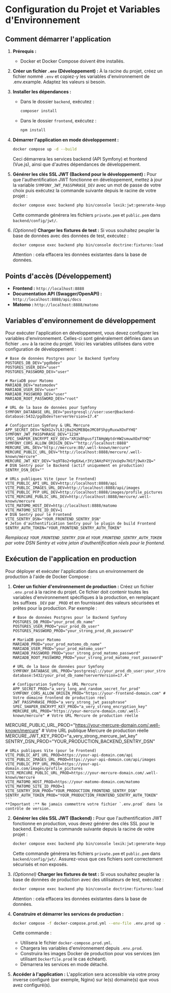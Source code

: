 # Configuration du Projet et Variables d'Environnement


## Comment démarrer l'application

1.  **Prérequis :**
    -   Docker et Docker Compose doivent être installés.


2.  **Créer un fichier `.env` (Développement) :**
    À la racine du projet, créez un fichier nommé `.env` et copiez-y les variables d'environnement de .env.example. Adaptez les valeurs si besoin.

3.  **Installer les dépendances :**
    - Dans le dossier `backend`, exécutez :
      ```sh
      composer install
      ```
    - Dans le dossier `frontend`, exécutez :
      ```sh
      npm install
      ```

4.  **Démarrer l'application en mode développement :**
    ```sh
    docker compose up -d --build
    ```
    Ceci démarrera les services backend (API Symfony) et frontend (Vue.js), ainsi que d'autres dépendances de développement.


5.  **Générer les clés SSL JWT (Backend pour le développement) :**
    Pour que l'authentification JWT fonctionne en développement, mettez à jour la variable `SYMFONY_JWT_PASSPHRASE_DEV` avec un mot de passe de votre choix puis exécutez la commande suivante depuis le racine de votre projet :
    ```bash
    docker compose exec backend php bin/console lexik:jwt:generate-keypair --overwrite
    ```
    Cette commande générera les fichiers `private.pem` et `public.pem` dans `backend/config/jwt/`.

6.  *(Optionnel)* **Charger les fixtures de test :**
    Si vous souhaitez peupler la base de données avec des données de test, exécutez :
    ```bash
    docker compose exec backend php bin/console doctrine:fixtures:load --no-interaction
    ```
    Attention : cela effacera les données existantes dans la base de données.

## Points d'accès (Développement)

-   **Frontend :** `http://localhost:8888`
-   **Documentation API (Swagger/OpenAPI) :** `http://localhost:8888/api/docs`
-   **Matomo :** `http://localhost:8888/matomo`

## Variables d'environnement de développement

Pour exécuter l'application en développement, vous devez configurer les variables d'environnement. Celles-ci sont généralement définies dans un fichier `.env` à la racine du projet. Voici les variables utilisées dans votre configuration de développement :

```
# Base de données Postgres pour le Backend Symfony
POSTGRES_DB_DEV="pgdbdev"
POSTGRES_USER_DEV="user"
POSTGRES_PASSWORD_DEV="user"

# MariaDB pour Matomo
MARIADB_DEV="matomodev"
MARIADB_USER_DEV="user"
MARIADB_PASSWORD_DEV="user"
MARIADB_ROOT_PASSWORD_DEV="root"

# URL de la base de données pour Symfony
SYMFONY_DATABASE_URL_DEV="postgresql://user:user@backend-database:5432/pgdbdev?serverVersion=17.4"

# Configuration Symfony & URL Mercure
APP_SECRET_DEV="NdXG2v7L8Jj0a2H2MEBQeJMC0FShpyRuxwXOxFYHQ"
SYMFONY_JWT_PASSPHRASE_DEV="123A"
SPEC_SHAPER_ENCRYPT_KEY_DEV="XR1kBhpusf1TAHgWptdrHW2smuwXOxFYHQ"
SYMFONY_CORS_ALLOW_ORIGIN_DEV="^http://localhost:8888"
MERCURE_URL_DEV="http://mercure:80/.well-known/mercure"
MERCURE_PUBLIC_URL_DEV="http://localhost:8888/mercure/.well-known/mercure"
MERCURE_JWT_KEY_DEV="kq9T8o2+9g6XwLr3Yz3AHzP4YjVxUq9v7H1fj9wXrZQ="
# DSN Sentry pour le Backend (actif uniquement en production)
SENTRY_DSN_DEV=""

# URLs publiques Vite (pour le Frontend)
VITE_PUBLIC_API_URL_DEV=http://localhost:8888/api
VITE_PUBLIC_IMAGES_URL_DEV=http://localhost:8888/api/images
VITE_PUBLIC_PFP_URL_DEV=http://localhost:8888/images/profile_pictures
VITE_MERCURE_PUBLIC_URL_DEV=http://localhost:8888/mercure/.well-known/mercure
VITE_MATOMO_HOST_DEV=http://localhost:8888/matomo
VITE_MATOMO_SITE_ID_DEV=1
# DSN Sentry pour le Frontend
VITE_SENTRY_DSN="YOUR_FRONTEND_SENTRY_DSN"
# Jeton d'authentification Sentry pour le plugin de build Frontend
SENTRY_AUTH_TOKEN="YOUR_FRONTEND_SENTRY_AUTH_TOKEN"
```
*Remplacez `YOUR_FRONTEND_SENTRY_DSN` et `YOUR_FRONTEND_SENTRY_AUTH_TOKEN` par votre DSN Sentry et votre jeton d'authentification réels pour le frontend.*

## Exécution de l'application en production

Pour déployer et exécuter l'application dans un environnement de production à l'aide de Docker Compose :

1.  **Créer un fichier d'environnement de production :**
    Créez un fichier `.env.prod` à la racine du projet. Ce fichier doit contenir toutes les variables d'environnement spécifiques à la production, en remplaçant les suffixes `_DEV` par `_PROD` et en fournissant des valeurs sécurisées et prêtes pour la production. Par exemple :
    ```
    # Base de données Postgres pour le Backend Symfony
    POSTGRES_DB_PROD="your_prod_db_name"
    POSTGRES_USER_PROD="your_prod_db_user"
    POSTGRES_PASSWORD_PROD="your_strong_prod_db_password"

    # MariaDB pour Matomo
    MARIADB_PROD="your_prod_matomo_db_name"
    MARIADB_USER_PROD="your_prod_matomo_user"
    MARIADB_PASSWORD_PROD="your_strong_prod_matomo_password"
    MARIADB_ROOT_PASSWORD_PROD="your_strong_prod_matomo_root_password"

    # URL de la base de données pour Symfony
    SYMFONY_DATABASE_URL_PROD="postgresql://your_prod_db_user:your_strong_prod_db_password@backend-database:5432/your_prod_db_name?serverVersion=17.4"

    # Configuration Symfony & URL Mercure
    APP_SECRET_PROD="a_very_long_and_random_secret_for_prod"
    SYMFONY_CORS_ALLOW_ORIGIN_PROD="https://your-frontend-domain.com" # Votre domaine frontend de production réel
    JWT_PASSPHRASE_PROD="a_very_strong_jwt_passphrase"
    SPEC_SHAPER_ENCRYPT_KEY_PROD="a_very_strong_encryption_key"
    MERCURE_URL_PROD="https://your-mercure-domain.com/.well-known/mercure" # Votre URL Mercure de production réelle
MERCURE_PUBLIC_URL_PROD="https://your-mercure-domain.com/.well-known/mercure" # Votre URL publique Mercure de production réelle
    MERCURE_JWT_KEY_PROD="a_very_strong_mercure_jwt_key"
    SENTRY_DSN_PROD="YOUR_PRODUCTION_BACKEND_SENTRY_DSN"

    # URLs publiques Vite (pour le Frontend)
    VITE_PUBLIC_API_URL_PROD=https://your-api-domain.com/api
    VITE_PUBLIC_IMAGES_URL_PROD=https://your-api-domain.com/api/images
    VITE_PUBLIC_PFP_URL_PROD=https://your-api-domain.com/images/profile_pictures
    VITE_MERCURE_PUBLIC_URL_PROD=https://your-mercure-domain.com/.well-known/mercure
    VITE_MATOMO_HOST_PROD=https://your-matomo-domain.com/matomo
    VITE_MATOMO_SITE_ID_PROD=1
    VITE_SENTRY_DSN_PROD="YOUR_PRODUCTION_FRONTEND_SENTRY_DSN"
    SENTRY_AUTH_TOKEN_PROD="YOUR_PRODUCTION_FRONTEND_SENTRY_AUTH_TOKEN"
    ```
    **Important :** Ne jamais commettre votre fichier `.env.prod` dans le contrôle de version.


2.  **Générer les clés SSL JWT (Backend) :**
    Pour que l'authentification JWT fonctionne en production, vous devez générer des clés SSL pour le backend. Exécutez la commande suivante depuis la racine de votre projet :
    ```bash
    docker compose exec backend php bin/console lexik:jwt:generate-keypair --overwrite
    ```
    Cette commande générera les fichiers `private.pem` et `public.pem` dans `backend/config/jwt/`. Assurez-vous que ces fichiers sont correctement sécurisés et non exposés.

3.  *(Optionnel)* **Charger les fixtures de test :**
    Si vous souhaitez peupler la base de données de production avec des  utilisateurs de test, exécutez :
    ```bash
    docker compose exec backend php bin/console doctrine:fixtures:load --no-interaction
    ```
    Attention : cela effacera les données existantes dans la base de données.
    
4.  **Construire et démarrer les services de production :**
    ```bash
    docker compose -f docker-compose.prod.yml --env-file .env.prod up --build -d
    ```
    Cette commande :
    -   Utilisera le fichier `docker-compose.prod.yml`.
    -   Chargera les variables d'environnement depuis `.env.prod`.
    -   Construira les images Docker de production pour vos services (en utilisant `Dockerfile.prod` le cas échéant).
    -   Démarrera les services en mode détaché.

5.  **Accéder à l'application :**
    L'application sera accessible via votre proxy inverse configuré (par exemple, Nginx) sur le(s) domaine(s) que vous avez configuré(s).
